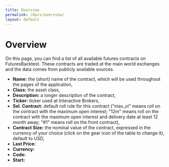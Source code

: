 ```yaml
---
title: Overview
permalink: /docs/overview/
layout: default
---
```


# Overview

On this page, you can find a list of all available futures contracts on FuturesBacktest. These contracts are traded at the main world exchanges and the data comes from publicly available sources.

* __Name:__ the (short) name of the contract, which will be used throughout the pages of the application,
* __Class:__ the asset class, 
* __Description:__ a longer description of the contract,
* __Ticker:__ ticker used at Interactive Brokers,
* __Sel. Contract:__ default roll rule for this contract ("max_oi" means roll on the contract with the maximum open interest; "12m" means roll on the contract with the maximum open interest and delivery date at least 12 month away; "#1" means roll on the front contract),
* __Contract Size:__ the nominal value of the contract, expressed in the currency of your choice (click on the gear icon of the table to change it), default to USD,
* __Last Price:__ 
* __Currency:__
* __Code:__
* __Start:__
